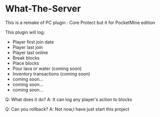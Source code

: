 # What-The-Server
This is a remake of PC plugin : Core Protect but it for PocketMine edition

This plugin will log:
- Player first join date
- Player last join
- Player last online
- Break blocks
- Place blocks
- Pour lava or water (coming soon)
- Inventory transactions (coming soon)
- coming soon...
- coming soon...
- coming soon...

Q: What does it do?
A: It can log any player's action to blocks

Q: Can you rollback?
A: Not now,I have just start this project
